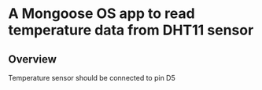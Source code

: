 # A Mongoose OS app to read temperature data from DHT11 sensor

## Overview

Temperature sensor should be connected to pin D5
